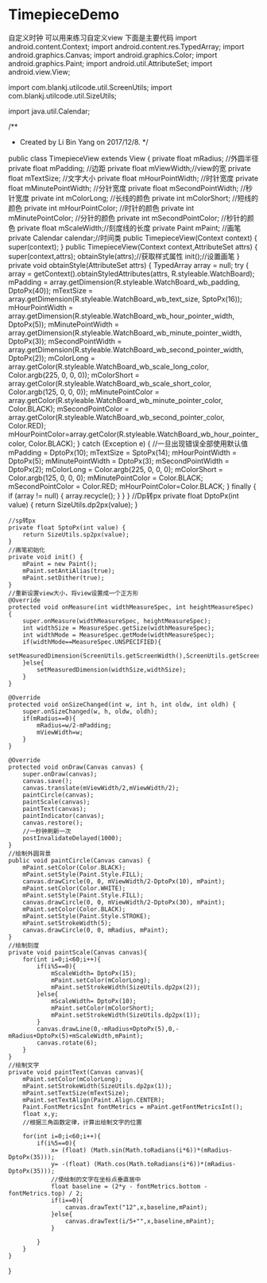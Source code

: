 # TimepieceDemo
自定义时钟
可以用来练习自定义view
下面是主要代码
import android.content.Context;
import android.content.res.TypedArray;
import android.graphics.Canvas;
import android.graphics.Color;
import android.graphics.Paint;
import android.util.AttributeSet;
import android.view.View;

import com.blankj.utilcode.util.ScreenUtils;
import com.blankj.utilcode.util.SizeUtils;

import java.util.Calendar;

/**
 * Created by Li Bin Yang on 2017/12/8.
 */

public class TimepieceView extends View {
    private float mRadius; //外圆半径
    private float mPadding; //边距
    private float mViewWidth;//view的宽
    private float mTextSize; //文字大小
    private float mHourPointWidth; //时针宽度
    private float mMinutePointWidth; //分针宽度
    private float mSecondPointWidth; //秒针宽度
    private int mColorLong; //长线的颜色
    private int mColorShort; //短线的颜色
    private int mHourPointColor; //时针的颜色
    private int mMinutePointColor; //分针的颜色
    private int mSecondPointColor; //秒针的颜色
    private float mScaleWidth;//刻度线的长度
    private Paint mPaint; //画笔
    private Calendar calendar;//时间类
    public TimepieceView(Context context) {
        super(context);
    }
    public TimepieceView(Context context,AttributeSet attrs) {
        super(context,attrs);
        obtainStyle(attrs);//获取样式属性
        init();//设置画笔
    }
    private void obtainStyle(AttributeSet attrs) {
        TypedArray array = null;
        try {
            array = getContext().obtainStyledAttributes(attrs, R.styleable.WatchBoard);
            mPadding = array.getDimension(R.styleable.WatchBoard_wb_padding, DptoPx(40));
            mTextSize = array.getDimension(R.styleable.WatchBoard_wb_text_size, SptoPx(16));
            mHourPointWidth = array.getDimension(R.styleable.WatchBoard_wb_hour_pointer_width, DptoPx(5));
            mMinutePointWidth = array.getDimension(R.styleable.WatchBoard_wb_minute_pointer_width, DptoPx(3));
            mSecondPointWidth = array.getDimension(R.styleable.WatchBoard_wb_second_pointer_width, DptoPx(2));
            mColorLong = array.getColor(R.styleable.WatchBoard_wb_scale_long_color, Color.argb(225, 0, 0, 0));
            mColorShort = array.getColor(R.styleable.WatchBoard_wb_scale_short_color, Color.argb(125, 0, 0, 0));
            mMinutePointColor = array.getColor(R.styleable.WatchBoard_wb_minute_pointer_color, Color.BLACK);
            mSecondPointColor = array.getColor(R.styleable.WatchBoard_wb_second_pointer_color, Color.RED);
            mHourPointColor=array.getColor(R.styleable.WatchBoard_wb_hour_pointer_color, Color.BLACK);
        } catch (Exception e) {
            //一旦出现错误全部使用默认值
            mPadding = DptoPx(10);
            mTextSize = SptoPx(14);
            mHourPointWidth = DptoPx(5);
            mMinutePointWidth = DptoPx(3);
            mSecondPointWidth = DptoPx(2);
            mColorLong = Color.argb(225, 0, 0, 0);
            mColorShort = Color.argb(125, 0, 0, 0);
            mMinutePointColor = Color.BLACK;
            mSecondPointColor = Color.RED;
            mHourPointColor=Color.BLACK;
        } finally {
            if (array != null) {
                array.recycle();
            }
        }
    }
    //Dp转px
    private float DptoPx(int value) {
        return SizeUtils.dp2px(value);
    }

    //sp转px
    private float SptoPx(int value) {
        return SizeUtils.sp2px(value);
    }
    //画笔初始化
    private void init() {
        mPaint = new Paint();
        mPaint.setAntiAlias(true);
        mPaint.setDither(true);
    }
    //重新设置view大小，将view设置成一个正方形
    @Override
    protected void onMeasure(int widthMeasureSpec, int heightMeasureSpec) {
        super.onMeasure(widthMeasureSpec, heightMeasureSpec);
        int widthSize = MeasureSpec.getSize(widthMeasureSpec);
        int widthMode = MeasureSpec.getMode(widthMeasureSpec);
        if(widthMode==MeasureSpec.UNSPECIFIED){
            setMeasuredDimension(ScreenUtils.getScreenWidth(),ScreenUtils.getScreenWidth());
        }else{
            setMeasuredDimension(widthSize,widthSize);
        }
    }

    @Override
    protected void onSizeChanged(int w, int h, int oldw, int oldh) {
        super.onSizeChanged(w, h, oldw, oldh);
        if(mRadius==0){
            mRadius=w/2-mPadding;
            mViewWidth=w;
        }
    }

    @Override
    protected void onDraw(Canvas canvas) {
        super.onDraw(canvas);
        canvas.save();
        canvas.translate(mViewWidth/2,mViewWidth/2);
        paintCircle(canvas);
        paintScale(canvas);
        paintText(canvas);
        paintIndicator(canvas);
        canvas.restore();
        //一秒钟刷新一次
        postInvalidateDelayed(1000);
    }
    //绘制外圆背景
    public void paintCircle(Canvas canvas) {
        mPaint.setColor(Color.BLACK);
        mPaint.setStyle(Paint.Style.FILL);
        canvas.drawCircle(0, 0, mViewWidth/2-DptoPx(10), mPaint);
        mPaint.setColor(Color.WHITE);
        mPaint.setStyle(Paint.Style.FILL);
        canvas.drawCircle(0, 0, mViewWidth/2-DptoPx(30), mPaint);
        mPaint.setColor(Color.BLACK);
        mPaint.setStyle(Paint.Style.STROKE);
        mPaint.setStrokeWidth(5);
        canvas.drawCircle(0, 0, mRadius, mPaint);
    }
    //绘制刻度
    private void paintScale(Canvas canvas){
        for(int i=0;i<60;i++){
            if(i%5==0){
                mScaleWidth= DptoPx(15);
                mPaint.setColor(mColorLong);
                mPaint.setStrokeWidth(SizeUtils.dp2px(2));
            }else{
                mScaleWidth= DptoPx(10);
                mPaint.setColor(mColorShort);
                mPaint.setStrokeWidth(SizeUtils.dp2px(1));
            }
            canvas.drawLine(0,-mRadius+DptoPx(5),0,-mRadius+DptoPx(5)+mScaleWidth,mPaint);
            canvas.rotate(6);
        }
    }
    //绘制文字
    private void paintText(Canvas canvas){
        mPaint.setColor(mColorLong);
        mPaint.setStrokeWidth(SizeUtils.dp2px(1));
        mPaint.setTextSize(mTextSize);
        mPaint.setTextAlign(Paint.Align.CENTER);
        Paint.FontMetricsInt fontMetrics = mPaint.getFontMetricsInt();
        float x,y;
        //根据三角函数定律，计算出绘制文字的位置

        for(int i=0;i<60;i++){
            if(i%5==0){
                x= (float) (Math.sin(Math.toRadians(i*6))*(mRadius-DptoPx(35)));
                y= -(float) (Math.cos(Math.toRadians(i*6))*(mRadius-DptoPx(35)));
                //使绘制的文字在坐标点垂直居中
                float baseline = (2*y - fontMetrics.bottom - fontMetrics.top) / 2;
                if(i==0){
                    canvas.drawText("12",x,baseline,mPaint);
                }else{
                    canvas.drawText(i/5+"",x,baseline,mPaint);
                }

            }
        }
    }
   
}
